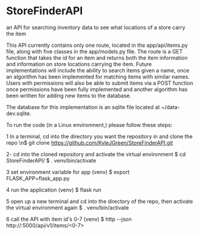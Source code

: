 # StoreFinderAPI
an API for searching inventory data to see what locations of a store carry the item

This API currently contains only one route, located in the app/api/items.py file, along with five classes in the app/models.py file. The route is a GET function that takes the id for an item and returns both the item information and information on store locations carrying the item. Future implementations will include the ability to search items given a name, once an algorithm has been implemented for matching items with similar names. Users with permissions will also be able to submit items via a POST function once permissions have been fully implemented and another algorithm has been written for adding new items to the database.

The database for this implementation is an sqlite file located at ~/data-dev.sqlite.

To run the code (in a Linux environment,) please follow these steps:

1  In a terminal, cd into the directory you want the repository in and clone the repo
\n$ git clone https://github.com/KyleJGreen/StoreFinderAPI.git

2-  cd into the cloned repository and activate the virtual environment
$ cd StoreFinderAPI/
$ . venv/bin/activate

3  set environment variable for app
(venv) $ export FLASK_APP=flask_app.py

4  run the application
(venv) $ flask run

5  open up a new terminal and cd into the directory of the repo, then activate the virtual environment again
$ . venv/bin/activate

6  call the API with item id's 0-7
(venv) $ http --json http://<your ip address>:5000/api/v1/items/<0-7>
